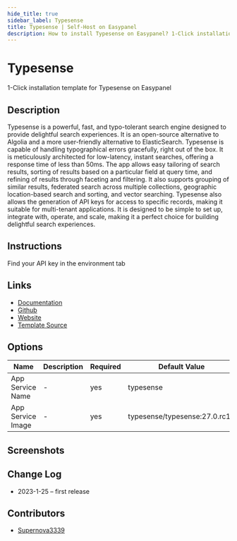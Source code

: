 ```yaml
---
hide_title: true
sidebar_label: Typesense
title: Typesense | Self-Host on Easypanel
description: How to install Typesense on Easypanel? 1-Click installation template for Typesense on Easypanel
---
```


<!-- generated -->

# Typesense

1-Click installation template for Typesense on Easypanel

## Description

Typesense is a powerful, fast, and typo-tolerant search engine designed to provide delightful search experiences. It is an open-source alternative to Algolia and a more user-friendly alternative to ElasticSearch. Typesense is capable of handling typographical errors gracefully, right out of the box. It is meticulously architected for low-latency, instant searches, offering a response time of less than 50ms. The app allows easy tailoring of search results, sorting of results based on a particular field at query time, and refining of results through faceting and filtering. It also supports grouping of similar results, federated search across multiple collections, geographic location-based search and sorting, and vector searching. Typesense also allows the generation of API keys for access to specific records, making it suitable for multi-tenant applications. It is designed to be simple to set up, integrate with, operate, and scale, making it a perfect choice for building delightful search experiences.

## Instructions

Find your API key in the environment tab

## Links

- [Documentation](https://typesense.org/docs/)
- [Github](https://github.com/typesense/typesense)
- [Website](https://typesense.org/)
- [Template Source](https://github.com/easypanel-io/templates/tree/main/templates/typesense)

## Options

Name | Description | Required | Default Value
-|-|-|-
App Service Name | - | yes | typesense
App Service Image | - | yes | typesense/typesense:27.0.rc15

## Screenshots


## Change Log

- 2023-1-25 – first release

## Contributors

- [Supernova3339](https://github.com/Supernova3339)
